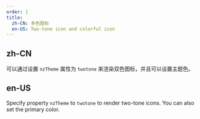 ```yaml
---
order: 1
title:
  zh-CN: 多色图标
  en-US: Two-tone icon and colorful icon
---
```


## zh-CN

可以通过设置 `nzTheme` 属性为 `twotone` 来渲染双色图标，并且可以设置主题色。

## en-US

Specify property `nzTheme` to `twotone` to render two-tone icons. You can also set the primary color.
